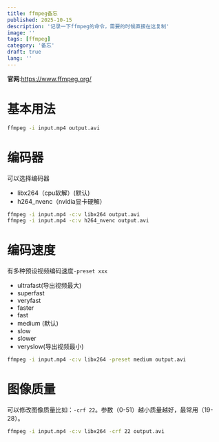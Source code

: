 ```yaml
---
title: ffmpeg备忘
published: 2025-10-15
description: '记录一下ffmpeg的命令，需要的时候直接在这复制'
image: ''
tags: [ffmpeg]
category: '备忘'
draft: true 
lang: ''
---
```


**官网**:https://www.ffmpeg.org/
# 基本用法

```bash
ffmpeg -i input.mp4 output.avi
```
# 编码器
可以选择编码器
- libx264（cpu软解）(默认)
- h264_nvenc（nvidia显卡硬解）
```bash
ffmpeg -i input.mp4 -c:v libx264 output.avi
ffmpeg -i input.mp4 -c:v h264_nvenc output.avi
```

# 编码速度
有多种预设视频编码速度`-preset xxx`
- ultrafast(导出视频最大)
- superfast
- veryfast
- faster
- fast
- medium (默认)
- slow
- slower
- veryslow(导出视频最小)
```bash
ffmpeg -i input.mp4 -c:v libx264 -preset medium output.avi
```
# 图像质量
可以修改图像质量比如：`-crf 22`。参数（0-51）越小质量越好，最常用（19-28）。
```bash
ffmpeg -i input.mp4 -c:v libx264 -crf 22 output.avi
```